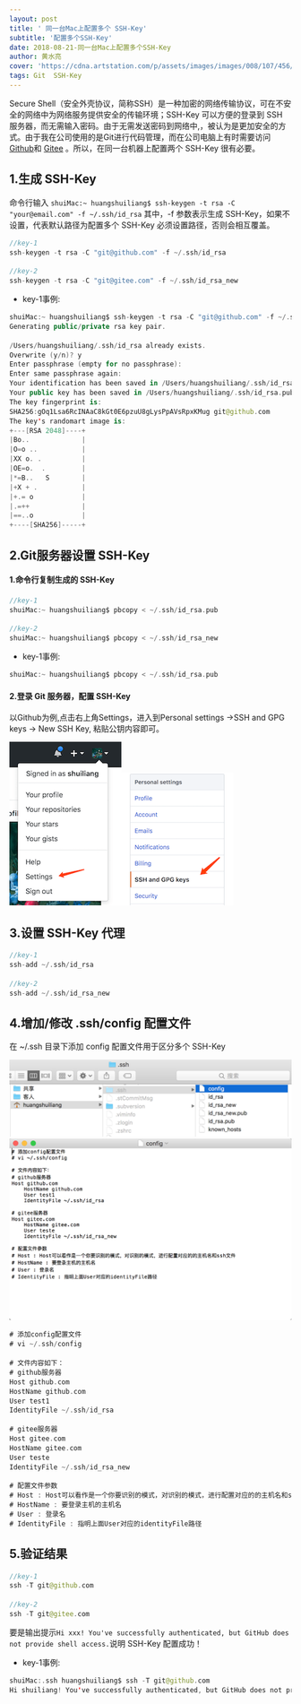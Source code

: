 ```yaml
---
layout: post
title: ' 同一台Mac上配置多个 SSH-Key'
subtitle: '配置多个SSH-Key'
date: 2018-08-21-同一台Mac上配置多个SSH-Key
author: 黄水亮
cover: 'https://cdna.artstation.com/p/assets/images/images/008/107/456/large/lee-souder-rg-001.jpg?1510539788'
tags: Git  SSH-Key
---
```


Secure Shell（安全外壳协议，简称SSH）是一种加密的网络传输协议，可在不安全的网络中为网络服务提供安全的传输环境；SSH-Key 可以方便的登录到 SSH 服务器，而无需输入密码。由于无需发送密码到网络中,，被认为是更加安全的方式。由于我在公司使用的是Git进行代码管理，而在公司电脑上有时需要访问 [Github](https://github.com/shuiliang)和 [Gitee](https://gitee.com/shuiliang) 。所以，在同一台机器上配置两个 SSH-Key 很有必要。




## 1.生成 SSH-Key

命令行输入 `shuiMac:~ huangshuiliang$ ssh-keygen -t rsa -C "your@email.com" -f ~/.ssh/id_rsa` 其中，-f 参数表示生成 SSH-Key，如果不设置，代表默认路径为配置多个 SSH-Key 必须设置路径，否则会相互覆盖。

```swift
//key-1
ssh-keygen -t rsa -C "git@github.com" -f ~/.ssh/id_rsa

//key-2
ssh-keygen -t rsa -C "git@gitee.com" -f ~/.ssh/id_rsa_new

```

- key-1事例:

```swift
shuiMac:~ huangshuiliang$ ssh-keygen -t rsa -C "git@github.com" -f ~/.ssh/id_rsa
Generating public/private rsa key pair.

/Users/huangshuiliang/.ssh/id_rsa already exists.
Overwrite (y/n)? y
Enter passphrase (empty for no passphrase): 
Enter same passphrase again: 
Your identification has been saved in /Users/huangshuiliang/.ssh/id_rsa.
Your public key has been saved in /Users/huangshuiliang/.ssh/id_rsa.pub.
The key fingerprint is:
SHA256:gOq1Lsa6RcINAaC8kGt0E6pzuU8gLysPpAVsRpxKMug git@github.com
The key's randomart image is:
+---[RSA 2048]----+
|Bo..             |
|O=o ..           |
|XX o. .          |
|OE=o.  .         |
|*=B..   S        |
|+X + .           |
|+.= o            |
|.=++             |
|==..o            |
+----[SHA256]-----+

```

## 2.Git服务器设置 SSH-Key

#### 1.命令行复制生成的 SSH-Key

```swift
//key-1
shuiMac:~ huangshuiliang$ pbcopy < ~/.ssh/id_rsa.pub

//key-2
shuiMac:~ huangshuiliang$ pbcopy < ~/.ssh/id_rsa_new

```
- key-1事例:

```swift
shuiMac:~ huangshuiliang$ pbcopy < ~/.ssh/id_rsa.pub
```

#### 2.登录 Git 服务器，配置 SSH-Key

以Github为例,点击右上角Settings，进入到Personal settings ->SSH and GPG keys -> New SSH Key, 粘贴公钥内容即可。

![](/assets/img/details/2018-08-21/1.png)![](/assets/img/details/2018-08-21/2.png)


## 3.设置 SSH-Key 代理

```swift
//key-1
ssh-add ~/.ssh/id_rsa

//key-2
ssh-add ~/.ssh/id_rsa_new

```

## 4.增加/修改 .ssh/config 配置文件

在 ~/.ssh 目录下添加 config 配置文件用于区分多个 SSH-Key

![](/assets/img/details/2018-08-21/3.png)![](/assets/img/details/2018-08-21/4.png)

```swift
# 添加config配置文件
# vi ~/.ssh/config

# 文件内容如下：
# github服务器
Host github.com
HostName github.com
User test1
IdentityFile ~/.ssh/id_rsa

# gitee服务器
Host gitee.com
HostName gitee.com
User teste
IdentityFile ~/.ssh/id_rsa_new

# 配置文件参数
# Host : Host可以看作是一个你要识别的模式，对识别的模式，进行配置对应的的主机名和ssh文件
# HostName : 要登录主机的主机名
# User : 登录名
# IdentityFile : 指明上面User对应的identityFile路径
```

## 5.验证结果

```swift
//key-1
ssh -T git@github.com

//key-2
ssh -T git@gitee.com

```
要是输出提示`Hi xxx! You've successfully authenticated, but GitHub does not provide shell access.`说明 SSH-Key 配置成功！

- key-1事例:

```swift
shuiMac:.ssh huangshuiliang$ ssh -T git@github.com
Hi shuiliang! You've successfully authenticated, but GitHub does not provide shell access.
```

